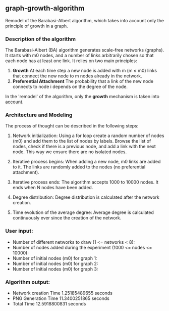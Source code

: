 ## graph-growth-algorithm
Remodel of the Barabasi-Albert algorithm, which takes into account only the principle of growth in a graph.


### Description of the algorithm
The Barabasi-Albert (BA) algorithm generates scale-free networks (graphs). It starts with m0 nodes,
and a number of links arbitrarily chosen so that each node has at least one link.
It relies on two main principles:
1. **Growth**
At each time step a new node is added with m (m ≤ m0) links that connect the new node to m nodes already in the network.
2. **Preferential Attachment**
The probability that a link of the new node connects to node i depends on the degree of the node.

In the 'remodel' of the algorithm, only the **growth** mechanism is taken into account.

### Architecture and Modeling
The process of thought can be described in the following steps:

1. Network initialization:
Using a for loop create a random number of nodes (m0) and add them to the list of nodes by labels.
Browse the list of nodes, check if there is a previous node, and add a link with the next node.
This way we ensure there are no isolated nodes.

2. Iterative process begins:
When adding a new node, m0 links are added to it.
The links are randomly added to the nodes (no preferential attachment).

3. Iterative process ends:
The algorithm accepts 1000 to 10000 nodes.
It ends when N nodes have been added.

4. Degree distribution:
Degree distribution is calculated after the network creation.

5. Time evolution of the average degree:
Average degree is calculated continuously ever since the creation of the network.

### User input:
- Number of different networks to draw (1 <= networks < 8):
- Number of nodes added during the experiment (1000 <= nodes <= 10000):
- Number of initial nodes (m0) for graph 1:
- Number of initial nodes (m0) for graph 2:
- Number of initial nodes (m0) for graph 3:
### Algorithm output:
- Network creation Time 1.25185489655 seconds
- PNG Generation Time 11.3400251865 seconds
- Total Time 12.5918800831 seconds
